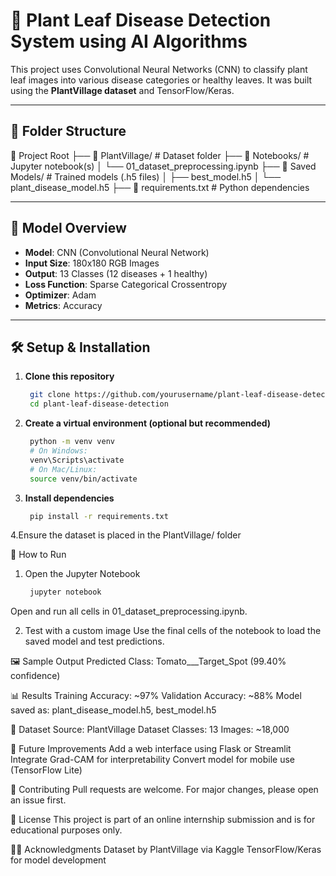 # 🌿 Plant Leaf Disease Detection System using AI Algorithms

This project uses Convolutional Neural Networks (CNN) to classify plant leaf images into various disease categories or healthy leaves. It was built using the **PlantVillage dataset** and TensorFlow/Keras.

---

## 📁 Folder Structure

📂 Project Root
├── 📂 PlantVillage/ # Dataset folder
├── 📂 Notebooks/ # Jupyter notebook(s)
│ └── 01_dataset_preprocessing.ipynb
├── 📂 Saved Models/ # Trained models (.h5 files)
│ ├── best_model.h5
│ └── plant_disease_model.h5
├── 📄 requirements.txt # Python dependencies


---

## 🧠 Model Overview

- **Model**: CNN (Convolutional Neural Network)
- **Input Size**: 180x180 RGB Images
- **Output**: 13 Classes (12 diseases + 1 healthy)
- **Loss Function**: Sparse Categorical Crossentropy
- **Optimizer**: Adam
- **Metrics**: Accuracy

---

## 🛠️ Setup & Installation

1. **Clone this repository**
   ```bash
    git clone https://github.com/yourusername/plant-leaf-disease-detection.git
    cd plant-leaf-disease-detection

2. **Create a virtual environment (optional but recommended)**
   ```bash
    python -m venv venv
    # On Windows:
    venv\Scripts\activate
    # On Mac/Linux:
    source venv/bin/activate

3. **Install dependencies**
   ```bash
    pip install -r requirements.txt

4.Ensure the dataset is placed in the PlantVillage/ folder

🚀 How to Run
1. Open the Jupyter Notebook

   ```bash
    jupyter notebook
Open and run all cells in 01_dataset_preprocessing.ipynb.

2. Test with a custom image
Use the final cells of the notebook to load the saved model and test predictions.

🖼️ Sample Output
Predicted Class: Tomato___Target_Spot (99.40% confidence)

📊 Results
Training Accuracy: ~97%
Validation Accuracy: ~88%
Model saved as: plant_disease_model.h5, best_model.h5

🧪 Dataset
Source: PlantVillage Dataset
Classes: 13
Images: ~18,000

📌 Future Improvements
Add a web interface using Flask or Streamlit
Integrate Grad-CAM for interpretability
Convert model for mobile use (TensorFlow Lite)

🤝 Contributing
Pull requests are welcome. For major changes, please open an issue first.

📜 License
This project is part of an online internship submission and is for educational purposes only.

🙋‍♂️ Acknowledgments
Dataset by PlantVillage via Kaggle
TensorFlow/Keras for model development

